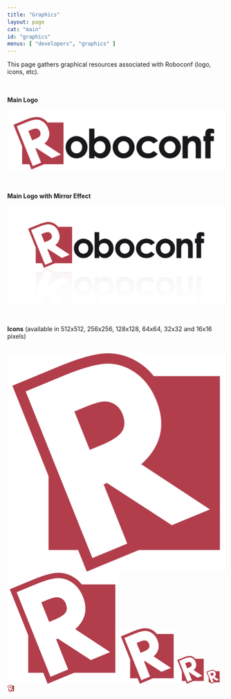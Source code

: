```yaml
---
title: "Graphics"
layout: page
cat: "main"
id: "graphics"
menus: [ "developers", "graphics" ]
---
```


This page gathers graphical resources associated with Roboconf (logo, icons, etc).

<br /><br />
**Main Logo**

<img src="/resources/img/roboconf.jpg" alt="Main Logo" />

<br /><br />
**Main Logo with Mirror Effect**

<img src="/resources/img/roboconf--mirrored.jpg" alt="Main Logo with Mirror Effect" />

<br /><br />
**Icons** (available in 512x512, 256x256, 128x128, 64x64, 32x32 and 16x16 pixels)

<br />
<img src="/resources/img/roboconf--512x512.jpg" alt="Roboconf 512x512" />

<img src="/resources/img/roboconf--256x256.jpg" alt="Roboconf 256x256" />

<img src="/resources/img/roboconf--128x128.jpg" alt="Roboconf 128x128" />

<img src="/resources/img/roboconf--64x64.jpg" alt="Roboconf 64x64" />

<img src="/resources/img/roboconf--32x32.jpg" alt="Roboconf 32x32" />

<img src="/resources/img/roboconf--16x16.jpg" alt="Roboconf 16x16" />
